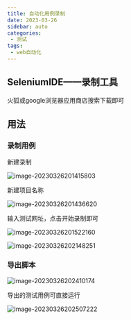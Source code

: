 ```yaml
---
title: 自动化用例录制
date: 2023-03-26
sidebar: auto
categories:
 - 测试
tags:
 - web自动化
---
```


## SeleniumIDE——录制工具

火狐或google浏览器应用商店搜索下载即可

## 用法

### 录制用例

新建录制

![image-20230326201415803](http://cdn.shenghao.xyz/img/blog/image-20230326201415803.png)

新建项目名称

![image-20230326201436620](http://cdn.shenghao.xyz/img/blog/image-20230326201436620.png)

输入测试网址，点击开始录制即可

![image-20230326201522160](http://cdn.shenghao.xyz/img/blog/image-20230326201522160.png)

![image-20230326202148251](http://cdn.shenghao.xyz/img/blog/image-20230326202148251.png)

### 导出脚本

![image-20230326202410174](http://cdn.shenghao.xyz/img/blog/image-20230326202410174.png)

导出的测试用例可直接运行

![image-20230326202507222](http://cdn.shenghao.xyz/img/blog/image-20230326202507222.png)

